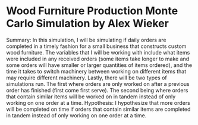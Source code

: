 # Wood Furniture Production Monte Carlo Simulation by Alex Wieker
Summary: In this simulation, I will be simulating if daily orders are completed in a timely fashion for a small business that constructs custom wood furniture. The variables that I will be working with include what items were included in any received orders (some items take longer to make and some orders will have smaller or larger quantities of items ordered), and the time it takes to switch machinery between working on different items that may require different machinery. Lastly, there will be two types of simulations run. The first where orders are only worked on after a previous order has finished (first come first serve). The second being where orders that contain similar items will be worked on in tandem instead of only working on one order at a time. Hypothesis: I hypothesize that more orders  will be completed on time if orders that contain similar items are completed in tandem instead of only working on one order at a time. 
